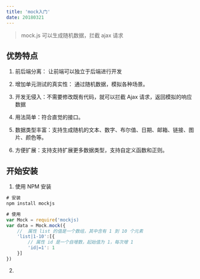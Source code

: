 ```yaml
---
title: 'mock入门'
date: 20180321
---
```


> mock.js 可以生成随机数据，拦截 ajax 请求

## 优势特点

1. 前后端分离： 让前端可以独立于后端进行开发

1. 增加单元测试的真实性： 通过随机数据，模拟各种场景。

1. 开发无侵入：不需要修改既有代码，就可以拦截 Ajax 请求，返回模拟的响应数据

1. 用法简单：符合直觉的接口。

1. 数据类型丰富：支持生成随机的文本、数字、布尔值、日期、邮箱、链接、图片、颜色等。

1. 方便扩展：支持支持扩展更多数据类型，支持自定义函数和正则。

## 开始安装

1. 使用 NPM 安装

```js
# 安装
npm install mockjs
```

```js
# 使用
var Mock = require('mockjs)
var data = Mock.mock({
    //  属性 list 的值是一个数组，其中含有 1 到 10 个元素
    'list|1-10':[{
        // 属性 id 是一个自增数，起始值为 1，每次增 1
        'id|=1': 1
    }]
})
```

2.
